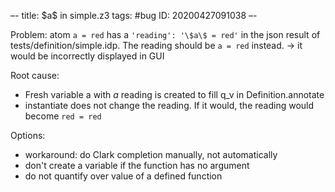 –-
title: \$a\$ in simple.z3
tags: #bug
   ID: 20200427091038
–-

Problem: atom `a = red` has a `'reading': '\$a\$ = red'` in the json result of tests/definition/simple.idp.  The reading should be `a = red` instead.
→ it would be incorrectly displayed in GUI

Root cause:
* Fresh variable a with $a$ reading is created to fill q_v in Definition.annotate
* instantiate does not change the reading.  If it would, the reading would become `red = red`

Options:
* workaround: do Clark completion manually, not automatically
* don't create a variable if the function has no argument
* do not quantify over value of a defined function